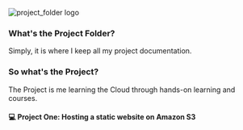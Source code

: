 ![project_folder logo](https://github.com/theDovelyDev/theprojectfolder/assets/143884432/bce08090-2fa1-42a7-a4ec-53da30a616b1)



### What's the Project Folder?
Simply, it is where I keep all my project documentation. 

### So what's the Project?
The Project is me learning the Cloud through hands-on learning and courses. 

#### 💻 Project One: Hosting a static website on Amazon S3
